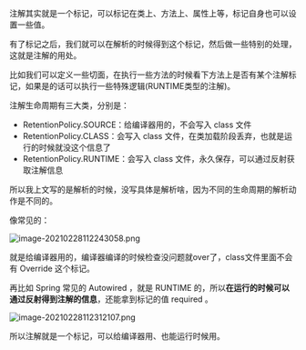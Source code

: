 注解其实就是一个标记，可以标记在类上、方法上、属性上等，标记自身也可以设置一些值。

有了标记之后，我们就可以在解析的时候得到这个标记，然后做一些特别的处理，这就是注解的用处。

比如我们可以定义一些切面，在执行一些方法的时候看下方法上是否有某个注解标记，如果是的话可以执行一些特殊逻辑(RUNTIME类型的注解)。

注解生命周期有三大类，分别是：

- RetentionPolicy.SOURCE：给编译器用的，不会写入 class 文件
- RetentionPolicy.CLASS：会写入 class 文件，在类加载阶段丢弃，也就是运行的时候就没这个信息了
- RetentionPolicy.RUNTIME：会写入 class 文件，永久保存，可以通过反射获取注解信息

所以我上文写的是解析的时候，没写具体是解析啥，因为不同的生命周期的解析动作是不同的。

像常见的：


![image-20210228112243058.png](https://pic.code-nav.cn/mianshiya/question_picture/1783397053004488705/image-20210228112243058_mianshiya.png)

就是给编译器用的，编译器编译的时候检查没问题就over了，class文件里面不会有 Override 这个标记。

再比如 Spring 常见的 Autowired ，就是 RUNTIME 的，所以**在运行的时候可以通过反射得到注解的信息**，还能拿到标记的值 required 。


![image-20210228112312107.png](https://pic.code-nav.cn/mianshiya/question_picture/1783397053004488705/image-20210228112312107_mianshiya.png)

所以注解就是一个标记，可以给编译器用、也能运行时候用。